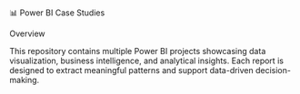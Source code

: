 📊 Power BI Case Studies


Overview


This repository contains multiple Power BI projects showcasing data visualization, business intelligence, and analytical insights. Each report is designed to extract meaningful patterns and support data-driven decision-making.
